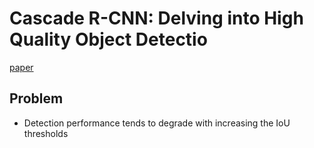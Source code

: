 # Cascade R-CNN: Delving into High Quality Object Detectio
[paper](https://arxiv.org/pdf/1712.00726.pdf)
## Problem
- Detection performance tends to degrade with increasing the IoU thresholds
